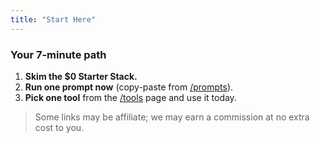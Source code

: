 ```yaml
---
title: "Start Here"
---
```


### Your 7-minute path

1. **Skim the $0 Starter Stack.**  
2. **Run one prompt now** (copy-paste from [/prompts](/prompts/)).  
3. **Pick one tool** from the [/tools](/tools/) page and use it today.

> Some links may be affiliate; we may earn a commission at no extra cost to you.
